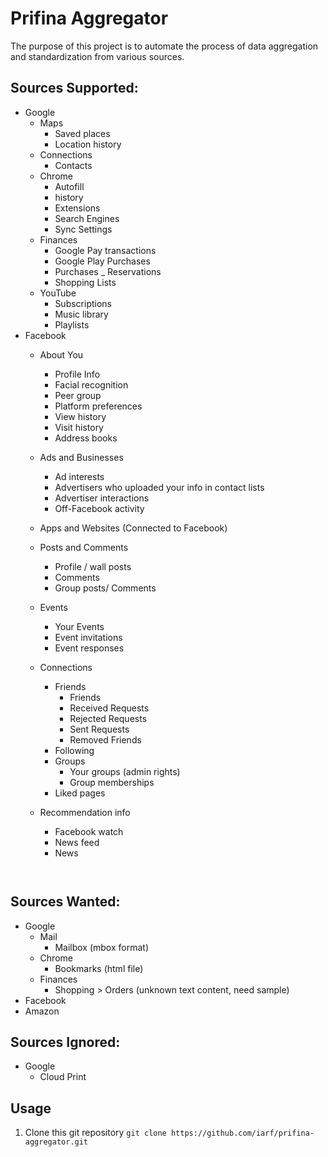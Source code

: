 # Prifina Aggregator

The purpose of this project is to automate the process of data aggregation and standardization from various sources.

## Sources Supported:
- Google
    - Maps
      - Saved places
      - Location history
    - Connections
      - Contacts
    - Chrome
      - Autofill
      - history
      - Extensions
      - Search Engines
      - Sync Settings 
    - Finances
      - Google Pay transactions
      - Google Play Purchases
      - Purchases _ Reservations
      - Shopping Lists
    - YouTube
      - Subscriptions
      - Music library
      - Playlists
- Facebook
    - About You
      - Profile Info
      - Facial recognition
      - Peer group
      - Platform preferences
      - View history
      - Visit history
      - Address books
    - Ads and Businesses
      - Ad interests
      - Advertisers who uploaded your info in contact lists
      - Advertiser interactions
      - Off-Facebook activity
    - Apps and Websites (Connected to Facebook)
    - Posts and Comments
      - Profile / wall posts
      - Comments
      - Group posts/ Comments
    - Events
      - Your Events
      - Event invitations
      - Event responses
    - Connections
      - Friends
        - Friends
        - Received Requests
        - Rejected Requests
        - Sent Requests
        - Removed Friends
      - Following
      - Groups
        - Your groups (admin rights)
        - Group memberships
      - Liked pages
    - Recommendation info
      - Facebook watch
      - News feed
      - News

      
      ```
    
## Sources Wanted:
- Google
    - Mail
      - Mailbox (mbox format)
    - Chrome
      - Bookmarks (html file)
    - Finances
      - Shopping > Orders (unknown text content, need sample)
- Facebook
- Amazon

## Sources Ignored:
- Google
    - Cloud Print


## Usage
1. Clone this git repository `git clone https://github.com/iarf/prifina-aggregator.git`